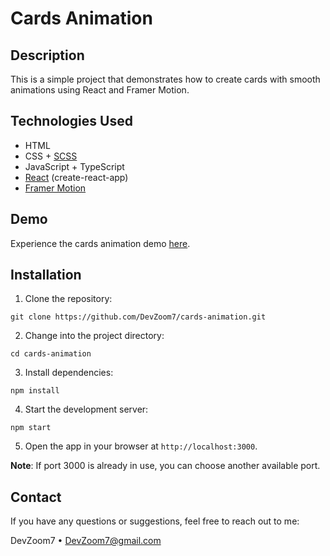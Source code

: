 # Cards Animation

## Description

This is a simple project that demonstrates how to create cards with smooth animations using React and Framer Motion.

## Technologies Used

- HTML
- CSS + [SCSS](https://sass-lang.com/documentation/syntax/)
- JavaScript + TypeScript
- [React](https://react.dev/) (create-react-app)
- [Framer Motion](https://www.framer.com/motion/)

## Demo

Experience the cards animation demo [here](https://devzoom7.github.io/cards-animation/).

## Installation

1. Clone the repository:

```
git clone https://github.com/DevZoom7/cards-animation.git
```

2. Change into the project directory:

```
cd cards-animation
```

3. Install dependencies:

```
npm install
```

4. Start the development server:

```
npm start
```

5. Open the app in your browser at `http://localhost:3000`.

**Note**: If port 3000 is already in use, you can choose another available port.

## Contact

If you have any questions or suggestions, feel free to reach out to me:

DevZoom7 • DevZoom7@gmail.com